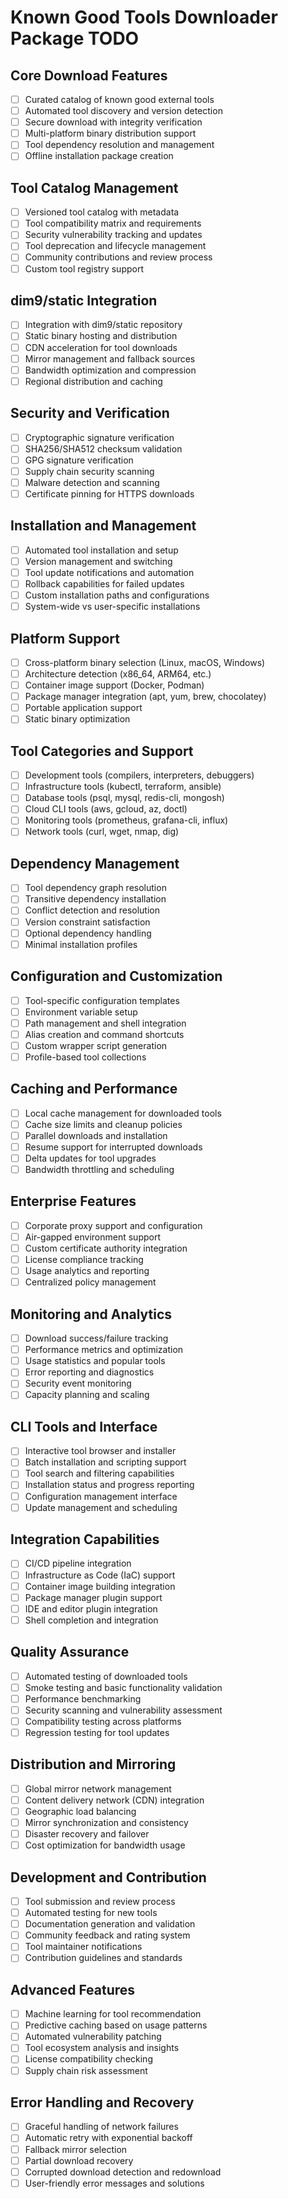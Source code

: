 # Known Good Tools Downloader Package TODO

## Core Download Features
- [ ] Curated catalog of known good external tools
- [ ] Automated tool discovery and version detection
- [ ] Secure download with integrity verification
- [ ] Multi-platform binary distribution support
- [ ] Tool dependency resolution and management
- [ ] Offline installation package creation

## Tool Catalog Management
- [ ] Versioned tool catalog with metadata
- [ ] Tool compatibility matrix and requirements
- [ ] Security vulnerability tracking and updates
- [ ] Tool deprecation and lifecycle management
- [ ] Community contributions and review process
- [ ] Custom tool registry support

## dim9/static Integration
- [ ] Integration with dim9/static repository
- [ ] Static binary hosting and distribution
- [ ] CDN acceleration for tool downloads
- [ ] Mirror management and fallback sources
- [ ] Bandwidth optimization and compression
- [ ] Regional distribution and caching

## Security and Verification
- [ ] Cryptographic signature verification
- [ ] SHA256/SHA512 checksum validation
- [ ] GPG signature verification
- [ ] Supply chain security scanning
- [ ] Malware detection and scanning
- [ ] Certificate pinning for HTTPS downloads

## Installation and Management
- [ ] Automated tool installation and setup
- [ ] Version management and switching
- [ ] Tool update notifications and automation
- [ ] Rollback capabilities for failed updates
- [ ] Custom installation paths and configurations
- [ ] System-wide vs user-specific installations

## Platform Support
- [ ] Cross-platform binary selection (Linux, macOS, Windows)
- [ ] Architecture detection (x86_64, ARM64, etc.)
- [ ] Container image support (Docker, Podman)
- [ ] Package manager integration (apt, yum, brew, chocolatey)
- [ ] Portable application support
- [ ] Static binary optimization

## Tool Categories and Support
- [ ] Development tools (compilers, interpreters, debuggers)
- [ ] Infrastructure tools (kubectl, terraform, ansible)
- [ ] Database tools (psql, mysql, redis-cli, mongosh)
- [ ] Cloud CLI tools (aws, gcloud, az, doctl)
- [ ] Monitoring tools (prometheus, grafana-cli, influx)
- [ ] Network tools (curl, wget, nmap, dig)

## Dependency Management
- [ ] Tool dependency graph resolution
- [ ] Transitive dependency installation
- [ ] Conflict detection and resolution
- [ ] Version constraint satisfaction
- [ ] Optional dependency handling
- [ ] Minimal installation profiles

## Configuration and Customization
- [ ] Tool-specific configuration templates
- [ ] Environment variable setup
- [ ] Path management and shell integration
- [ ] Alias creation and command shortcuts
- [ ] Custom wrapper script generation
- [ ] Profile-based tool collections

## Caching and Performance
- [ ] Local cache management for downloaded tools
- [ ] Cache size limits and cleanup policies
- [ ] Parallel downloads and installation
- [ ] Resume support for interrupted downloads
- [ ] Delta updates for tool upgrades
- [ ] Bandwidth throttling and scheduling

## Enterprise Features
- [ ] Corporate proxy support and configuration
- [ ] Air-gapped environment support
- [ ] Custom certificate authority integration
- [ ] License compliance tracking
- [ ] Usage analytics and reporting
- [ ] Centralized policy management

## Monitoring and Analytics
- [ ] Download success/failure tracking
- [ ] Performance metrics and optimization
- [ ] Usage statistics and popular tools
- [ ] Error reporting and diagnostics
- [ ] Security event monitoring
- [ ] Capacity planning and scaling

## CLI Tools and Interface
- [ ] Interactive tool browser and installer
- [ ] Batch installation and scripting support
- [ ] Tool search and filtering capabilities
- [ ] Installation status and progress reporting
- [ ] Configuration management interface
- [ ] Update management and scheduling

## Integration Capabilities
- [ ] CI/CD pipeline integration
- [ ] Infrastructure as Code (IaC) support
- [ ] Container image building integration
- [ ] Package manager plugin support
- [ ] IDE and editor plugin integration
- [ ] Shell completion and integration

## Quality Assurance
- [ ] Automated testing of downloaded tools
- [ ] Smoke testing and basic functionality validation
- [ ] Performance benchmarking
- [ ] Security scanning and vulnerability assessment
- [ ] Compatibility testing across platforms
- [ ] Regression testing for tool updates

## Distribution and Mirroring
- [ ] Global mirror network management
- [ ] Content delivery network (CDN) integration
- [ ] Geographic load balancing
- [ ] Mirror synchronization and consistency
- [ ] Disaster recovery and failover
- [ ] Cost optimization for bandwidth usage

## Development and Contribution
- [ ] Tool submission and review process
- [ ] Automated testing for new tools
- [ ] Documentation generation and validation
- [ ] Community feedback and rating system
- [ ] Tool maintainer notifications
- [ ] Contribution guidelines and standards

## Advanced Features
- [ ] Machine learning for tool recommendation
- [ ] Predictive caching based on usage patterns
- [ ] Automated vulnerability patching
- [ ] Tool ecosystem analysis and insights
- [ ] License compatibility checking
- [ ] Supply chain risk assessment

## Error Handling and Recovery
- [ ] Graceful handling of network failures
- [ ] Automatic retry with exponential backoff
- [ ] Fallback mirror selection
- [ ] Partial download recovery
- [ ] Corrupted download detection and redownload
- [ ] User-friendly error messages and solutions